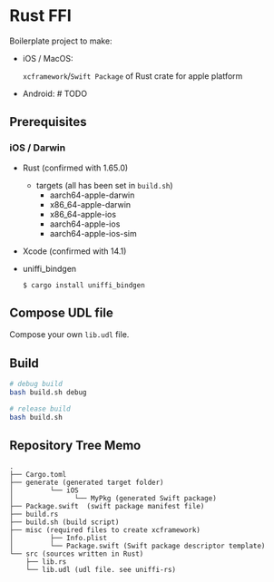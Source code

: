 # Rust FFI

Boilerplate project to make:

- iOS / MacOS:

  `xcframework`/`Swift Package` of Rust crate for apple platform

- Android: # TODO

## Prerequisites

### iOS / Darwin

- Rust (confirmed with 1.65.0)

  - targets (all has been set in `build.sh`)
    - aarch64-apple-darwin
    - x86_64-apple-darwin
    - x86_64-apple-ios
    - aarch64-apple-ios
    - aarch64-apple-ios-sim

- Xcode (confirmed with 14.1)
- uniffi_bindgen

  ```
  $ cargo install uniffi_bindgen
  ```

## Compose UDL file

Compose your own `lib.udl` file.

## Build

```bash
# debug build
bash build.sh debug

# release build
bash build.sh
```

## Repository Tree Memo

```
.
├── Cargo.toml
├── generate (generated target folder)
│         └── iOS
│               └── MyPkg (generated Swift package)
├── Package.swift  (swift package manifest file)
├── build.rs
├── build.sh (build script)
├── misc (required files to create xcframework)
│         ├── Info.plist
│         └── Package.swift (Swift package descriptor template)
└── src (sources written in Rust)
    ├── lib.rs
    └── lib.udl (udl file. see uniffi-rs)
```
